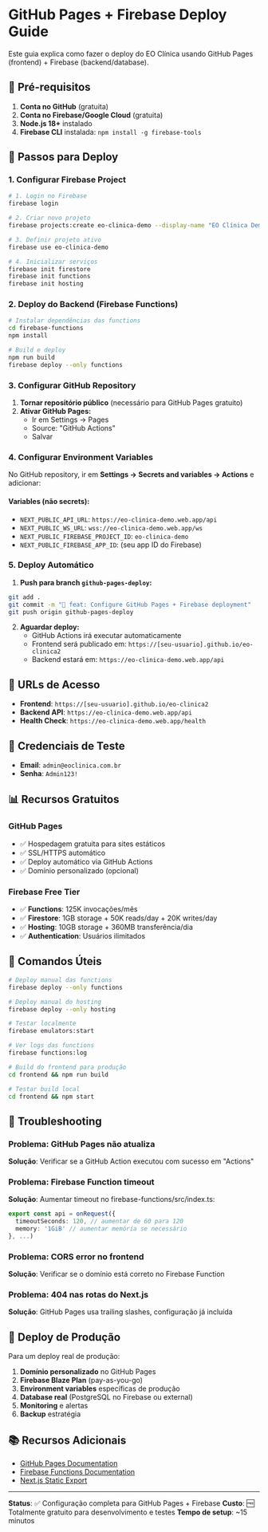 # GitHub Pages + Firebase Deploy Guide

Este guia explica como fazer o deploy do EO Clínica usando GitHub Pages (frontend) + Firebase (backend/database).

## 🔧 Pré-requisitos

1. **Conta no GitHub** (gratuita)
2. **Conta no Firebase/Google Cloud** (gratuita)
3. **Node.js 18+** instalado
4. **Firebase CLI** instalada: `npm install -g firebase-tools`

## 📱 Passos para Deploy

### 1. Configurar Firebase Project

```bash
# 1. Login no Firebase
firebase login

# 2. Criar novo projeto
firebase projects:create eo-clinica-demo --display-name "EO Clínica Demo"

# 3. Definir projeto ativo
firebase use eo-clinica-demo

# 4. Inicializar serviços
firebase init firestore
firebase init functions
firebase init hosting
```

### 2. Deploy do Backend (Firebase Functions)

```bash
# Instalar dependências das functions
cd firebase-functions
npm install

# Build e deploy
npm run build
firebase deploy --only functions
```

### 3. Configurar GitHub Repository

1. **Tornar repositório público** (necessário para GitHub Pages gratuito)
2. **Ativar GitHub Pages:**
   - Ir em Settings → Pages
   - Source: "GitHub Actions"
   - Salvar

### 4. Configurar Environment Variables

No GitHub repository, ir em **Settings → Secrets and variables → Actions** e adicionar:

#### Variables (não secrets):
- `NEXT_PUBLIC_API_URL`: `https://eo-clinica-demo.web.app/api`
- `NEXT_PUBLIC_WS_URL`: `wss://eo-clinica-demo.web.app/ws`
- `NEXT_PUBLIC_FIREBASE_PROJECT_ID`: `eo-clinica-demo`
- `NEXT_PUBLIC_FIREBASE_APP_ID`: (seu app ID do Firebase)

### 5. Deploy Automático

1. **Push para branch `github-pages-deploy`:**
```bash
git add .
git commit -m "🚀 feat: Configure GitHub Pages + Firebase deployment"
git push origin github-pages-deploy
```

2. **Aguardar deploy:**
   - GitHub Actions irá executar automaticamente
   - Frontend será publicado em: `https://[seu-usuario].github.io/eo-clinica2`
   - Backend estará em: `https://eo-clinica-demo.web.app/api`

## 🎯 URLs de Acesso

- **Frontend**: `https://[seu-usuario].github.io/eo-clinica2`
- **Backend API**: `https://eo-clinica-demo.web.app/api`
- **Health Check**: `https://eo-clinica-demo.web.app/health`

## 🔐 Credenciais de Teste

- **Email**: `admin@eoclinica.com.br`
- **Senha**: `Admin123!`

## 📊 Recursos Gratuitos

### GitHub Pages
- ✅ Hospedagem gratuita para sites estáticos
- ✅ SSL/HTTPS automático
- ✅ Deploy automático via GitHub Actions
- ✅ Domínio personalizado (opcional)

### Firebase Free Tier
- ✅ **Functions**: 125K invocações/mês
- ✅ **Firestore**: 1GB storage + 50K reads/day + 20K writes/day
- ✅ **Hosting**: 10GB storage + 360MB transferência/dia
- ✅ **Authentication**: Usuários ilimitados

## 🔧 Comandos Úteis

```bash
# Deploy manual das functions
firebase deploy --only functions

# Deploy manual do hosting
firebase deploy --only hosting

# Testar localmente
firebase emulators:start

# Ver logs das functions
firebase functions:log

# Build do frontend para produção
cd frontend && npm run build

# Testar build local
cd frontend && npm start
```

## 🐛 Troubleshooting

### Problema: GitHub Pages não atualiza
**Solução**: Verificar se a GitHub Action executou com sucesso em "Actions"

### Problema: Firebase Function timeout
**Solução**: Aumentar timeout no firebase-functions/src/index.ts:
```typescript
export const api = onRequest({
  timeoutSeconds: 120, // aumentar de 60 para 120
  memory: '1GiB' // aumentar memória se necessário
}, ...)
```

### Problema: CORS error no frontend
**Solução**: Verificar se o domínio está correto no Firebase Function

### Problema: 404 nas rotas do Next.js
**Solução**: GitHub Pages usa trailing slashes, configuração já incluída

## 🚀 Deploy de Produção

Para um deploy real de produção:

1. **Domínio personalizado** no GitHub Pages
2. **Firebase Blaze Plan** (pay-as-you-go)
3. **Environment variables** específicas de produção
4. **Database real** (PostgreSQL no Firebase ou external)
5. **Monitoring** e alertas
6. **Backup** estratégia

## 📚 Recursos Adicionais

- [GitHub Pages Documentation](https://docs.github.com/en/pages)
- [Firebase Functions Documentation](https://firebase.google.com/docs/functions)
- [Next.js Static Export](https://nextjs.org/docs/app/building-your-application/deploying/static-exports)

---

**Status**: ✅ Configuração completa para GitHub Pages + Firebase
**Custo**: 🆓 Totalmente gratuito para desenvolvimento e testes
**Tempo de setup**: ~15 minutos